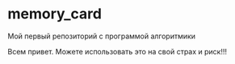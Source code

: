 # memory_card
Мой первый репозиторий с программой алгоритмики

Всем привет. Можете использовать это на свой страх и риск!!!
